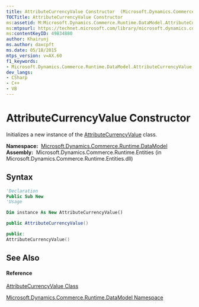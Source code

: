 ```yaml
---
title: AttributeCurrencyValue Constructor  (Microsoft.Dynamics.Commerce.Runtime.DataModel)
TOCTitle: AttributeCurrencyValue Constructor
ms:assetid: M:Microsoft.Dynamics.Commerce.Runtime.DataModel.AttributeCurrencyValue.#ctor
ms:mtpsurl: https://technet.microsoft.com/library/microsoft.dynamics.commerce.runtime.datamodel.attributecurrencyvalue.attributecurrencyvalue(v=AX.60)
ms:contentKeyID: 49834880
author: Khairunj
ms.author: daxcpft
ms.date: 05/18/2015
mtps_version: v=AX.60
f1_keywords:
- Microsoft.Dynamics.Commerce.Runtime.DataModel.AttributeCurrencyValue.#ctor
dev_langs:
- CSharp
- C++
- VB
---
```


# AttributeCurrencyValue Constructor

Initializes a new instance of the [AttributeCurrencyValue](attributecurrencyvalue-class-microsoft-dynamics-commerce-runtime-datamodel.md) class.

**Namespace:**  [Microsoft.Dynamics.Commerce.Runtime.DataModel](microsoft-dynamics-commerce-runtime-datamodel-namespace.md)  
**Assembly:**  Microsoft.Dynamics.Commerce.Runtime.Entities (in Microsoft.Dynamics.Commerce.Runtime.Entities.dll)

## Syntax

``` vb
'Declaration
Public Sub New
'Usage

Dim instance As New AttributeCurrencyValue()
```

``` csharp
public AttributeCurrencyValue()
```

``` c++
public:
AttributeCurrencyValue()
```

## See Also

#### Reference

[AttributeCurrencyValue Class](attributecurrencyvalue-class-microsoft-dynamics-commerce-runtime-datamodel.md)

[Microsoft.Dynamics.Commerce.Runtime.DataModel Namespace](microsoft-dynamics-commerce-runtime-datamodel-namespace.md)

